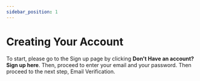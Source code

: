 ```yaml
---
sidebar_position: 1
---
```


# Creating Your Account

To start, please go to the Sign up page by clicking **Don't Have an account? Sign up here**. Then, proceed to enter your email and your password. Then proceed to the next step, Email Verification.